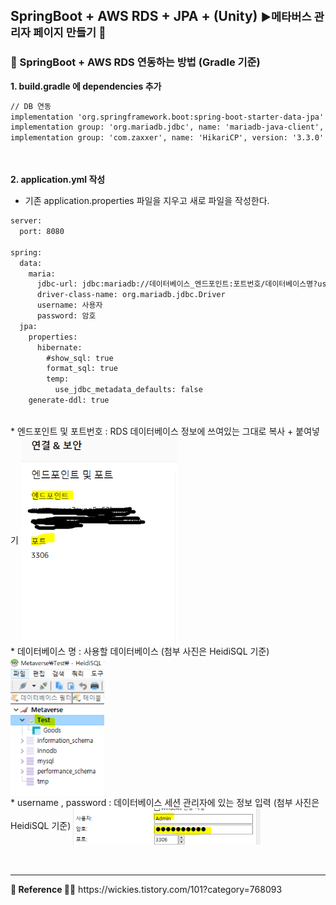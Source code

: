 ## SpringBoot + AWS RDS + JPA + (Unity) <small>▶메타버스 관리자 페이지 만들기 🥽</small>


### 🔑 SpringBoot + AWS RDS 연동하는 방법 (Gradle 기준)

<b>1. build.gradle 에 dependencies 추가</b>
``` xml
// DB 연동
implementation 'org.springframework.boot:spring-boot-starter-data-jpa'
implementation group: 'org.mariadb.jdbc', name: 'mariadb-java-client', version: '2.4.0'
implementation group: 'com.zaxxer', name: 'HikariCP', version: '3.3.0'
```
<br/>
<br/>
<b>2. application.yml 작성</b>

- 기존 application.properties 파일을 지우고 새로 파일을 작성한다.
``` xml
server:
  port: 8080

spring:
  data:
    maria:
      jdbc-url: jdbc:mariadb://데이터베이스_엔드포인트:포트번호/데이터베이스명?useUnicode=yes&characterEncoding=UTF-8
      driver-class-name: org.mariadb.jdbc.Driver
      username: 사용자
      password: 암호
  jpa:
    properties:
      hibernate:
        #show_sql: true
        format_sql: true
        temp:
          use_jdbc_metadata_defaults: false
    generate-ddl: true
```
<br/>
* 엔드포인트 및 포트번호 : RDS 데이터베이스 정보에 쓰여있는 그대로 복사 + 붙여넣기

<img src="aws.PNG" width="250px" align="center">
<br/>
* 데이터베이스 명 : 사용할 데이터베이스 (첨부 사진은 HeidiSQL 기준)

<img src="db.PNG" width="150px" align="center">
<br/>
* username , password : 데이터베이스 세션 관리자에 있는 정보 입력 (첨부 사진은 HeidiSQL 기준)

<img src="admin.PNG" width="300px" align="center">

<br/>
<br/>
<br/>
<hr>
<b>📖 Reference 🙇‍♀️</b>
https://wickies.tistory.com/101?category=768093
